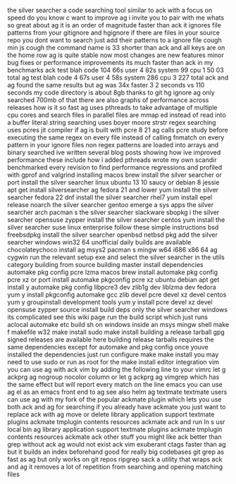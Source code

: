 the silver searcher a code searching tool similar to ack with a focus on speed do you know c want to improve ag i invite you to pair with me whats so great about ag it is an order of magnitude faster than ack it ignores file patterns from your gitignore and hgignore if there are files in your source repo you dont want to search just add their patterns to a ignore file cough min js cough the command name is 33 shorter than ack and all keys are on the home row ag is quite stable now most changes are new features minor bug fixes or performance improvements its much faster than ack in my benchmarks ack test blah code 104 66s user 4 82s system 99 cpu 1 50 03 total ag test blah code 4 67s user 4 58s system 286 cpu 3 227 total ack and ag found the same results but ag was 34x faster 3 2 seconds vs 110 seconds my code directory is about 8gb thanks to git hg ignore ag only searched 700mb of that there are also graphs of performance across releases how is it so fast ag uses pthreads to take advantage of multiple cpu cores and search files in parallel files are mmap ed instead of read into a buffer literal string searching uses boyer moore strstr regex searching uses pcres jit compiler if ag is built with pcre 8 21 ag calls pcre study before executing the same regex on every file instead of calling fnmatch on every pattern in your ignore files non regex patterns are loaded into arrays and binary searched ive written several blog posts showing how ive improved performance these include how i added pthreads wrote my own scandir benchmarked every revision to find performance regressions and profiled with gprof and valgrind installing macos brew install the silver searcher or port install the silver searcher linux ubuntu 13 10 saucy or debian 8 jessie apt get install silversearcher ag fedora 21 and lower yum install the silver searcher fedora 22 dnf install the silver searcher rhel7 yum install epel release noarch the silver searcher gentoo emerge a sys apps the silver searcher arch pacman s the silver searcher slackware sbopkg i the silver searcher opensuse zypper install the silver searcher centos yum install the silver searcher suse linux enterprise follow these simple instructions bsd freebsdpkg install the silver searcher openbsd netbsd pkg add the silver searcher windows win32 64 unofficial daily builds are available chocolateychoco install ag msys2 pacman s mingw w64 i686 x86 64 ag cygwin run the relevant setup exe and select the silver searcher in the utils category building from source building master install dependencies automake pkg config pcre lzma macos brew install automake pkg config pcre xz or port install automake pkgconfig pcre xz ubuntu debian apt get install y automake pkg config libpcre3 dev zlib1g dev liblzma dev fedora yum y install pkgconfig automake gcc zlib devel pcre devel xz devel centos yum y groupinstall development tools yum y install pcre devel xz devel opensuse zypper source install build deps only the silver searcher windows its complicated see this wiki page run the build script which just runs aclocal automake etc build sh on windows inside an msys mingw shell make f makefile w32 make install sudo make install building a release tarball gpg signed releases are available here building release tarballs requires the same dependencies except for automake and pkg config once youve installed the dependencies just run configure make make install you may need to use sudo or run as root for the make install editor integration vim you can use ag with ack vim by adding the following line to your vimrc let g ackprg ag nogroup nocolor column or let g ackprg ag vimgrep which has the same effect but will report every match on the line emacs you can use ag el as an emacs front end to ag see also helm ag textmate textmate users can use ag with my fork of the popular ackmate plugin which lets you use both ack and ag for searching if you already have ackmate you just want to replace ack with ag move or delete library application support textmate plugins ackmate tmplugin contents resources ackmate ack and run ln s usr local bin ag library application support textmate plugins ackmate tmplugin contents resources ackmate ack other stuff you might like ack better than grep without ack ag would not exist ack vim exuberant ctags faster than ag but it builds an index beforehand good for really big codebases git grep as fast as ag but only works on git repos ripgrep sack a utility that wraps ack and ag it removes a lot of repetition from searching and opening matching files